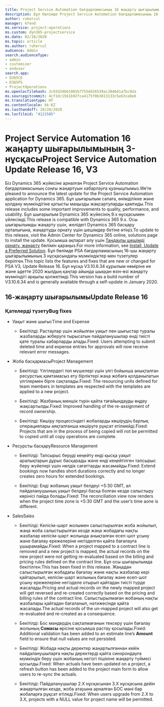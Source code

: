 ```yaml
---
title: Project Service Automation бағдарламасының 16 жаңарту шығарылымы 3-нұсқасындағы жаңалықтар немесе өзгерістер
description: Бұл бөлімде Project Service Automation бағдарламасының 16-жаңарту шығарылымының 3 нұсқасындағы қолжетімді мүмкіндіктер мен түзетулер берілген.
author: ruhercul
manager: kfend
ms.service: project-operations
ms.custom: dyn365-projectservice
ms.date: 02/18/2020
ms.topic: article
ms.author: ruhercul
audience: Admin
search.audienceType:
- admin
- customizer
- enduser
search.app:
- D365CE
- D365PS
- ProjectOperations
ms.openlocfilehash: 2c93d34b61001b7755d426539ac384641a7bc9da
ms.sourcegitcommit: 4cf1dc1561b92fca4175f0b3813133c5e63ce8e6
ms.translationtype: HT
ms.contentlocale: kk-KZ
ms.lasthandoff: 10/28/2020
ms.locfileid: "4121585"
---
```

# <a name="project-service-automation-update-release-16-v3"></a><span data-ttu-id="3046b-103">Project Service Automation 16 жаңарту шығарылымының 3-нұсқасы</span><span class="sxs-lookup"><span data-stu-id="3046b-103">Project Service Automation Update Release 16, V3</span></span>

<span data-ttu-id="3046b-104">Біз Dynamics 365 жүйесіне арналған Project Service Automation бағдарламасының соңғы жаңартуын хабарлауға қуаныштымыз.</span><span class="sxs-lookup"><span data-stu-id="3046b-104">We’re pleased to announce the latest update for the Project Service Automation application for Dynamics 365.</span></span> <span data-ttu-id="3046b-105">Бұл шығарылым сапаға, өнімділікке және қолдану мүмкіндігіне қатысты маңызды жақсартуларды қамтиды.</span><span class="sxs-lookup"><span data-stu-id="3046b-105">This release includes some important improvements to quality, performance, and usability.</span></span>  <span data-ttu-id="3046b-106">Бұл шығарылым Dynamics 365 жүйесінің 9.x нұсқасымен үйлесімді.</span><span class="sxs-lookup"><span data-stu-id="3046b-106">This release is compatible with Dynamics 365 9.x.</span></span> <span data-ttu-id="3046b-107">Осы шығарылымды жаңарту үшін, желідегі Dynamics 365 басқару орталығына, жаңартуды орнату үшін шешімдер бетіне өтіңіз.</span><span class="sxs-lookup"><span data-stu-id="3046b-107">To update to this release, visit the Admin Center for Dynamics 365 online, solutions page to install the update.</span></span> <span data-ttu-id="3046b-108">Қосымша ақпарат алу үшін [Таңдаулы шешімді орнату, жаңарту](https://docs.microsoft.com/dynamics365/project-service/upgrade-psa-home-page) бөлімін қараңыз.</span><span class="sxs-lookup"><span data-stu-id="3046b-108">For more information, see [Install, Update a Preferred Solution](https://docs.microsoft.com/dynamics365/project-service/upgrade-psa-home-page).</span></span>
<span data-ttu-id="3046b-109">Бұл бөлімде PSA бағдарламасының 16-шы жаңарту шығарылымының 3 нұсқасындағы мүмкіндіктер мен түзетулер берілген.</span><span class="sxs-lookup"><span data-stu-id="3046b-109">This topic lists the features and fixes that are new or changed for PSA V3, Update Release 16.</span></span> <span data-ttu-id="3046b-110">Бұл нұсқа V3.10.6.34 құрылым нөміріне ие және әдетте 2020 жылдың қаңтар айында шыққан өзін-өзі жаңарту мүмкіндігі арқылы қолжетімді.</span><span class="sxs-lookup"><span data-stu-id="3046b-110">This version has a build number of V3.10.6.34 and is generally available through a self-update in January 2020.</span></span>


## <a name="update-release-16"></a><span data-ttu-id="3046b-111">16-жаңарту шығарылымы</span><span class="sxs-lookup"><span data-stu-id="3046b-111">Update Release 16</span></span>

### <a name="bug-fixes"></a><span data-ttu-id="3046b-112">Қателерді түзету</span><span class="sxs-lookup"><span data-stu-id="3046b-112">Bug fixes</span></span>

-   <span data-ttu-id="3046b-113">Уақыт және шығыс</span><span class="sxs-lookup"><span data-stu-id="3046b-113">Time and Expense</span></span>

    -   <span data-ttu-id="3046b-114">Бекітілді: Растаулар үшін жойылған уақыт пен шығыстар туралы жазбаларды жіберуге тырысатын пайдаланушылар енді тиісті қате туралы хабарларды алады.</span><span class="sxs-lookup"><span data-stu-id="3046b-114">Fixed: Users attempting to submit deleted time and expense entries for approvals will now receive relevant error messages.</span></span>

-   <span data-ttu-id="3046b-115">Жоба басқармасы</span><span class="sxs-lookup"><span data-stu-id="3046b-115">Project Management</span></span>

    -   <span data-ttu-id="3046b-116">Бекітілді: Үлгілердегі топ мүшелері үшін үлгі бойынша анықталған ресурстық қамтамасыз ету бірліктері жаңа жобаға қолданылатын үлгілермен бірге сақталады.</span><span class="sxs-lookup"><span data-stu-id="3046b-116">Fixed: The resourcing units defined for team members in templates are respected with the templates are applied to a new project.</span></span>

    -   <span data-ttu-id="3046b-117">Бекітілді: Жазбаның меншік түрін қайта тағайындауды өңдеу жақсартылды.</span><span class="sxs-lookup"><span data-stu-id="3046b-117">Fixed: Improved handling of the re-assignment of record ownership.</span></span>

    -   <span data-ttu-id="3046b-118">Бекітілді: Көшіру процессіндегі жобаларды көшірудің барлық операциялары аяқталғанша көшіруге рұқсат етілмейді.</span><span class="sxs-lookup"><span data-stu-id="3046b-118">Fixed: Projects that are in the process of being copied will not be permitted to copied until all copy operations are complete.</span></span>

-   <span data-ttu-id="3046b-119">Ресурсты басқару</span><span class="sxs-lookup"><span data-stu-id="3046b-119">Resource Management</span></span>

    -   <span data-ttu-id="3046b-120">Бекітілді: Тапсырыс беруді кеңейту енді қысқа уақыт аралықтарын дұрыс басқарады және енді кеңейтілген тапсырыс беру жүйелері үшін нөлдік сағаттарды жасамайды.</span><span class="sxs-lookup"><span data-stu-id="3046b-120">Fixed: Extend bookings now handles short durations correctly and no longer creates zero hours for extended bookings.</span></span>

    -   <span data-ttu-id="3046b-121">Бекітілді: Енді жобаның уақыт белдеуі +5:30 GMT, ал пайдаланушының уақыт белдеуі басқа болған кезде салыстыру көрінісі пайда болады.</span><span class="sxs-lookup"><span data-stu-id="3046b-121">Fixed: The reconciliation view now renders when the project time zone is +5:30 GMT and the user’s time aone is different.</span></span>

-   <span data-ttu-id="3046b-122">Sales</span><span class="sxs-lookup"><span data-stu-id="3046b-122">Sales</span></span>

    -   <span data-ttu-id="3046b-123">Бекітілді: Келісім-шарт жолымен салыстырылған жоба жойылып, жаңа жоба салыстырылған кезде жаңа жобадағы нақты жазбалар келісім-шарт жолында анықталған есеп-шот ұсыну және бағалау ережелеріне негізделген қайта бағалауға ұшырамайды.</span><span class="sxs-lookup"><span data-stu-id="3046b-123">Fixed: When a project mapped to a contract line is removed and a new project is mapped, the actual records on the new project were not getting re-evaluated based on the billing and pricing rules defined on the contract line.</span></span> <span data-ttu-id="3046b-124">Бұл осы шығарылымда бекітілген.</span><span class="sxs-lookup"><span data-stu-id="3046b-124">This has been fixed in this release.</span></span> <span data-ttu-id="3046b-125">Жаңадан салыстырылған жобадағы бағалау және нақты жазбалар кері қайтарылып, келісім-шарт жолының бағалау және есеп-шот ұсыну ережелеріне негізделе отырып қайтадан тиісті түрде жасалады.</span><span class="sxs-lookup"><span data-stu-id="3046b-125">Pricing and actual records on the newly mapped project will get reversed and re-created correctly based on the pricing and billing rules of the contract line.</span></span> <span data-ttu-id="3046b-126">Салыстырылмаған жобаның нақты жазбалары қайтадан бағаланып, нәтижесінде қайта жасалады.</span><span class="sxs-lookup"><span data-stu-id="3046b-126">The actual records of the un-mapped project will also get re-evaluated and re-created as a consequence.</span></span>

    -   <span data-ttu-id="3046b-127">Бекітілді: Бос мәндердің сақталмағанын тексеру үшін бағалау жолының **Сомасы** өрісіне қосымша растау қосылады.</span><span class="sxs-lookup"><span data-stu-id="3046b-127">Fixed: Additional validation has been added to an estimate line’s **Amount** field to ensure that null values are not persisted.</span></span>

    -   <span data-ttu-id="3046b-128">Бекітілді: Жобада нақты деректер жаңартылғаннан кейін пайдаланушыларға нақты деректерді қайта синхрондауға мүмкіндік беру үшін жобаның негізгі пішініне жаңарту түймесі қосылды.</span><span class="sxs-lookup"><span data-stu-id="3046b-128">Fixed: When actuals have been updated on a project, a refresh button has been added to the project main form to allow users to re-sync the actuals.</span></span>

    -   <span data-ttu-id="3046b-129">Бекітілді: Пайдаланушылар 2.X нұсқасынан 3.X нұсқасына дейін жаңартылған кезде, жоба атауына арналған БОС мәні бар жобаларға рұқсат етіледі.</span><span class="sxs-lookup"><span data-stu-id="3046b-129">Fixed: When users upgrade from 2.X to 3.X, projects with a NULL value for project name will be permitted.</span></span>

